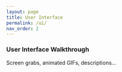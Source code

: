 ```yaml
---
layout: page
title: User Interface
permalink: /ui/
nav_order: 2
---
```


###  User Interface Walkthrough

Screen grabs, animated GIFs, descriptions...